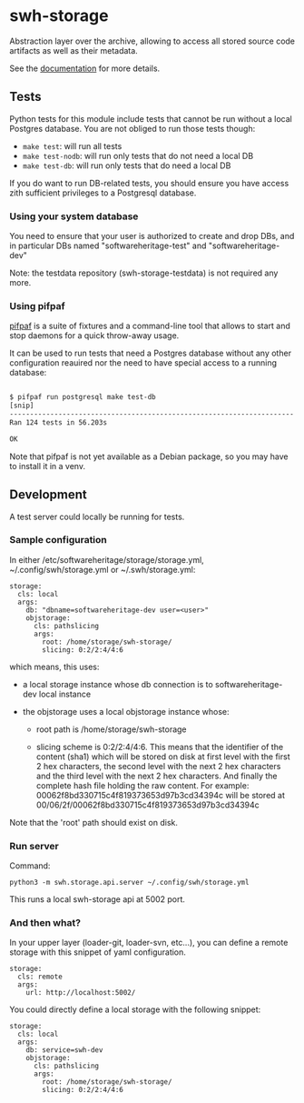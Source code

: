 swh-storage
===========

Abstraction layer over the archive, allowing to access all stored source code
artifacts as well as their metadata.

See the
[documentation](https://docs.softwareheritage.org/devel/swh-storage/index.html)
for more details.

Tests
-----

Python tests for this module include tests that cannot be run without a local
Postgres database. You are not obliged to run those tests though:

- `make test`:      will run all tests
- `make test-nodb`: will run only tests that do not need a local DB
- `make test-db`:   will run only tests that do need a local DB

If you do want to run DB-related tests, you should ensure you have access zith
sufficient privileges to a Postgresql database.

### Using your system database

You need to ensure that your user is authorized to create and drop DBs, and in
particular DBs named "softwareheritage-test" and "softwareheritage-dev"

Note: the testdata repository (swh-storage-testdata) is not required any more.

### Using pifpaf

[pifpaf](https://github.com/jd/pifpaf) is a suite of fixtures and a
command-line tool that allows to start and stop daemons for a quick throw-away
usage.

It can be used to run tests that need a Postgres database without any other
configuration reauired nor the need to have special access to a running
database:

```bash

$ pifpaf run postgresql make test-db
[snip]
----------------------------------------------------------------------
Ran 124 tests in 56.203s

OK
```

Note that pifpaf is not yet available as a Debian package, so you may have to
install it in a venv.


Development
-----------

A test server could locally be running for tests.

### Sample configuration

In either /etc/softwareheritage/storage/storage.yml,
~/.config/swh/storage.yml or ~/.swh/storage.yml:

```
storage:
  cls: local
  args:
    db: "dbname=softwareheritage-dev user=<user>"
    objstorage:
      cls: pathslicing
      args:
        root: /home/storage/swh-storage/
        slicing: 0:2/2:4/4:6
```

which means, this uses:

- a local storage instance whose db connection is to
  softwareheritage-dev local instance

- the objstorage uses a local objstorage instance whose:

  - root path is /home/storage/swh-storage

  - slicing scheme is 0:2/2:4/4:6. This means that the identifier of
    the content (sha1) which will be stored on disk at first level
    with the first 2 hex characters, the second level with the next 2
    hex characters and the third level with the next 2 hex
    characters. And finally the complete hash file holding the raw
    content. For example: 00062f8bd330715c4f819373653d97b3cd34394c
    will be stored at 00/06/2f/00062f8bd330715c4f819373653d97b3cd34394c

Note that the 'root' path should exist on disk.


### Run server

Command:
```
python3 -m swh.storage.api.server ~/.config/swh/storage.yml
```

This runs a local swh-storage api at 5002 port.


### And then what?

In your upper layer (loader-git, loader-svn, etc...), you can define a
remote storage with this snippet of yaml configuration.

```
storage:
  cls: remote
  args:
    url: http://localhost:5002/
```

You could directly define a local storage with the following snippet:

```
storage:
  cls: local
  args:
    db: service=swh-dev
    objstorage:
      cls: pathslicing
      args:
        root: /home/storage/swh-storage/
        slicing: 0:2/2:4/4:6
```
